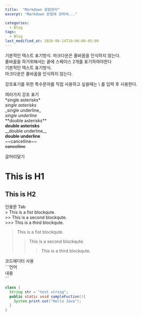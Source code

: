 ```yaml
---
title:  "Markdown 문법정리"
excerpt: "Markdown 문법에 관하여..."

categories:
  - Blog
tags:
  - Blog
last_modified_at: 2020-08-14T10:06:00-05:00
---
```


기본적인 텍스트 표기방식. 마크다운은 줄바꿈을 인식하지 않는다.  
줄바꿈을 하기위해서는 끝에 스페이스 2개를 표기하여야한다  
기본적인 텍스트 표기방식.  
마크다운은 줄바꿈을 인식하지 않는다.  
  
강조표기를 위한 특수문자를 직접 사용하고 싶을때는 \\ 를 입력 후 사용한다.  

여러가지 강조 표기  
\*single asterisks\*  
*single asterisks*  
\_single underline\_  
_single underline_  
\*\*double asterisks\*\*  
**double asterisks**  
\_\_double underline\_\_  
__double underline__  
\~~cancelline\~~  
~~cancelline~~  
  
글머리달기  
# This is H1  
## This is H2  
  
인용문 Tab  
\> This is a fist blockqute.  
\>\> This is a second blockqute.  
\>\>\> This is a third blockqute.  
  
> This is a fist blockqute.  
>> This is a second blockqute.  
>>> This is a third blockqute.  
  
코드에디터 사용  
\`\`\`언어  
내용  
\`\`\`  
  
```java  
class {  
  String str = "test string";  
  public static void sampleFuction(){  
    System.print.out("Hello Java");  
  }  
}  
